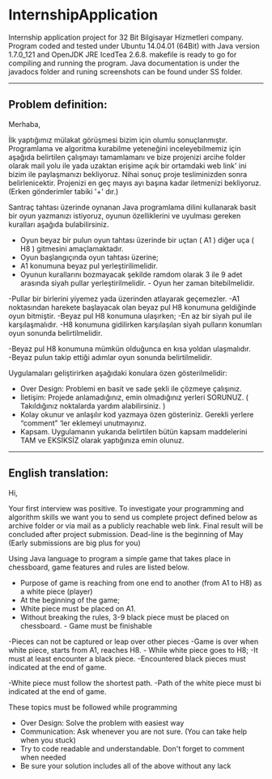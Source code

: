 # InternshipApplication
Internship application project for 32 Bit Bilgisayar Hizmetleri company. Program coded and tested under Ubuntu 14.04.01 (64Bit) with Java version 1.7.0_121 and OpenJDK JRE IcedTea 2.6.8. makefile is ready to go for compiling and running the program. Java documentation is under the javadocs folder and runing screenshots can be found under SS folder.




------
Problem definition:
------
Merhaba, 

İlk yaptığımız mülakat görüşmesi bizim için olumlu sonuçlanmıştır. Programlama ve algoritma kurabilme yeteneğini inceleyebilmemiz için aşağıda belirtilen çalışmayı tamamlamanı ve bize projenizi arcihe folder olarak mail yolu ile yada uzaktan erişime açık bir ortamdaki web link' ini bizim ile paylaşmanızı bekliyoruz. Nihai sonuç proje tesliminizden sonra belirlenicektir. Projenizi en geç mayıs ayı başına kadar iletmenizi bekliyoruz. (Erken gönderimler tabiki '+' dır.)

Santraç tahtası üzerinde oynanan Java programlama dilini kullanarak basit bir oyun yazmanızı istiyoruz, oyunun özelliklerini ve uyulması gereken kuralları aşağıda bulabilirsiniz. 

- Oyun beyaz bir pulun oyun tahtası üzerinde bir uçtan ( A1 ) diğer uça ( H8 ) gitmesini amaçlamaktadır. 
- Oyun başlangıçında oyun tahtası üzerine; 
- A1 konumuna beyaz pul yerleştirilimelidir. 
- Oyunun kurallarını bozmayacak şekilde ramdom olarak 3 ile 9 adet arasında siyah pullar yerleştirilmelidir. 
        - Oyun her zaman bitebilmelidir. 

-Pullar bir birlerini yiyemez yada üzerinden atlayarak geçemezler. 
-A1 noktasından harekete başlayacak olan beyaz pul H8 konumuna geldiğinde oyun bitmiştir. 
        -Beyaz pul H8 konumuna ulaşırken; 
                -En az bir siyah pul ile karşılaşmalıdır. 
                -H8 konumuna gidilirken karşılaşılan siyah pulların konumları oyun sonunda belirtilmelidir. 

-Beyaz pul H8 konumuna mümkün olduğunca en kısa yoldan ulaşmalıdır.  
        -Beyaz pulun takip ettiği adımlar oyun sonunda belirtilmelidir. 


Uygulamaları geliştirirken aşağıdaki konulara özen gösterilmelidir: 
* Over Design: Problemi en basit ve sade şekli ile çözmeye çalışınız. 
* İletişim: Projede anlamadığınız, emin olmadığınız yerleri SORUNUZ. ( Takıldığınız noktalarda yardım alabilirsiniz. ) 
* Kolay okunur ve anlaşılır kod yazmaya özen gösteriniz. Gerekli yerlere “comment” ‘ler eklemeyi unutmayınız. 
* Kapsam. Uygulamanın yukarıda belirtilen bütün kapsam maddelerini TAM ve EKSİKSİZ olarak yaptığınıza emin olunuz. 



------
English translation:
------


Hi, 

Your first interview was positive. To investigate your programming and algorithm skills we want you to send us complete project defined below as archive folder or via mail as a publicly reachable web link. Final result will be concluded after project submission. Dead-line is the beginning of May (Early submissions are big plus for you)

Using Java language to program a simple game that takes place in chessboard, game features and rules are listed below.

- Purpose of game is reaching from one end to another (from A1 to H8) as a white piece (player)
- At the beginning of the game;
- White piece must be placed on A1.
- Without breaking the rules, 3-9 black piece must be placed on chessboard.
        - Game must be finishable
        
-Pieces can not be captured or leap over other pieces
-Game is over when white piece, starts from A1, reaches H8.
        - While white piece goes to H8;
                -It must at least encounter a black piece.
                -Encountered black pieces must indicated at the end of game.

-White piece must follow the shortest path.
        -Path of the white piece must bi indicated at the end of game.
        

These topics must be followed while programming
* Over Design: Solve the problem with easiest way 
* Communication: Ask whenever you are not sure. (You can take help when you stuck) 
* Try to code readable and understandable. Don't forget to comment when needed
* Be sure your solution includes all of the above without any lack
